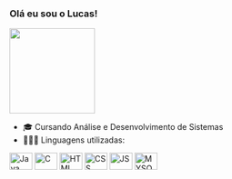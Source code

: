 ### Olá eu sou o Lucas!

<div>
    <img height="150em" src="https://github-readme-stats-ten-gilt.vercel.app/api?username=eijilucas&show_icons=true&theme=dark&count_private=true">
</div>

- 🎓 Cursando Análise e Desenvolvimento de Sistemas
- 👨🏼‍💻 Linguagens utilizadas:
<div>
  <img align="center" alt="Java" height="30" width="40" src="https://www.svgrepo.com/show/303388/java-4-logo.svg">
  <img align="center" alt="C" height="30" width="40" src="https://cdn.worldvectorlogo.com/logos/c--4.svg">
  <img align="center" alt="HTML" height="30" width="40" src="https://cdn.worldvectorlogo.com/logos/html-1.svg">
  <img align="center" alt="CSS" height="30" width="40" src="https://cdn.worldvectorlogo.com/logos/css-3.svg">
  <img align="center" alt="JS" height="30" width="40" src="https://cdn.worldvectorlogo.com/logos/logo-javascript.svg">
  <img align="center" alt="MYSQL" height="30" width="40" src="https://cdn.worldvectorlogo.com/logos/mysql-6.svg">
</div>
